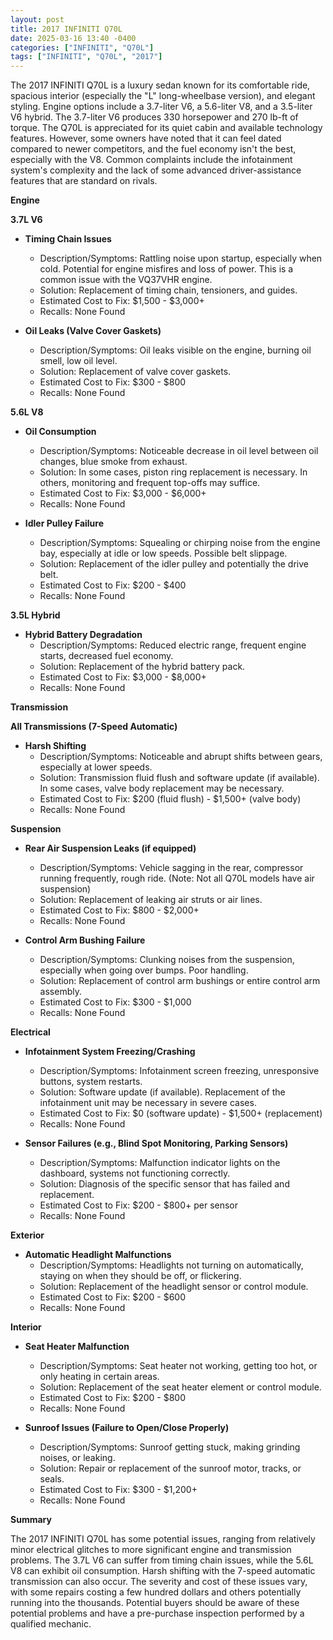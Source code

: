 ```yaml
---
layout: post
title: 2017 INFINITI Q70L
date: 2025-03-16 13:40 -0400
categories: ["INFINITI", "Q70L"]
tags: ["INFINITI", "Q70L", "2017"]
---
```

The 2017 INFINITI Q70L is a luxury sedan known for its comfortable ride, spacious interior (especially the "L" long-wheelbase version), and elegant styling. Engine options include a 3.7-liter V6, a 5.6-liter V8, and a 3.5-liter V6 hybrid. The 3.7-liter V6 produces 330 horsepower and 270 lb-ft of torque. The Q70L is appreciated for its quiet cabin and available technology features. However, some owners have noted that it can feel dated compared to newer competitors, and the fuel economy isn't the best, especially with the V8. Common complaints include the infotainment system's complexity and the lack of some advanced driver-assistance features that are standard on rivals.

**Engine**

**3.7L V6**

*   **Timing Chain Issues**
    *   Description/Symptoms: Rattling noise upon startup, especially when cold. Potential for engine misfires and loss of power. This is a common issue with the VQ37VHR engine.
    *   Solution: Replacement of timing chain, tensioners, and guides.
    *   Estimated Cost to Fix: $1,500 - $3,000+
    *   Recalls: None Found

*   **Oil Leaks (Valve Cover Gaskets)**
    *   Description/Symptoms: Oil leaks visible on the engine, burning oil smell, low oil level.
    *   Solution: Replacement of valve cover gaskets.
    *   Estimated Cost to Fix: $300 - $800
    *   Recalls: None Found

**5.6L V8**

*   **Oil Consumption**
    *   Description/Symptoms: Noticeable decrease in oil level between oil changes, blue smoke from exhaust.
    *   Solution: In some cases, piston ring replacement is necessary. In others, monitoring and frequent top-offs may suffice.
    *   Estimated Cost to Fix: $3,000 - $6,000+
    *   Recalls: None Found

*   **Idler Pulley Failure**
    * Description/Symptoms: Squealing or chirping noise from the engine bay, especially at idle or low speeds. Possible belt slippage.
    * Solution: Replacement of the idler pulley and potentially the drive belt.
    * Estimated Cost to Fix: $200 - $400
    * Recalls: None Found

**3.5L Hybrid**

*   **Hybrid Battery Degradation**
    *   Description/Symptoms: Reduced electric range, frequent engine starts, decreased fuel economy.
    *   Solution: Replacement of the hybrid battery pack.
    *   Estimated Cost to Fix: $3,000 - $8,000+
    *   Recalls: None Found

**Transmission**

**All Transmissions (7-Speed Automatic)**

*   **Harsh Shifting**
    *   Description/Symptoms: Noticeable and abrupt shifts between gears, especially at lower speeds.
    *   Solution: Transmission fluid flush and software update (if available). In some cases, valve body replacement may be necessary.
    *   Estimated Cost to Fix: $200 (fluid flush) - $1,500+ (valve body)
    *   Recalls: None Found

**Suspension**

*   **Rear Air Suspension Leaks (if equipped)**
    *   Description/Symptoms: Vehicle sagging in the rear, compressor running frequently, rough ride. (Note: Not all Q70L models have air suspension)
    *   Solution: Replacement of leaking air struts or air lines.
    *   Estimated Cost to Fix: $800 - $2,000+
    *   Recalls: None Found

*   **Control Arm Bushing Failure**
    *   Description/Symptoms: Clunking noises from the suspension, especially when going over bumps. Poor handling.
    *   Solution: Replacement of control arm bushings or entire control arm assembly.
    *   Estimated Cost to Fix: $300 - $1,000
    *   Recalls: None Found

**Electrical**

*   **Infotainment System Freezing/Crashing**
    *   Description/Symptoms: Infotainment screen freezing, unresponsive buttons, system restarts.
    *   Solution: Software update (if available). Replacement of the infotainment unit may be necessary in severe cases.
    *   Estimated Cost to Fix: $0 (software update) - $1,500+ (replacement)
    *   Recalls: None Found

*   **Sensor Failures (e.g., Blind Spot Monitoring, Parking Sensors)**
    *   Description/Symptoms: Malfunction indicator lights on the dashboard, systems not functioning correctly.
    *   Solution: Diagnosis of the specific sensor that has failed and replacement.
    *   Estimated Cost to Fix: $200 - $800+ per sensor
    *   Recalls: None Found

**Exterior**

*   **Automatic Headlight Malfunctions**
    *   Description/Symptoms: Headlights not turning on automatically, staying on when they should be off, or flickering.
    *   Solution: Replacement of the headlight sensor or control module.
    *   Estimated Cost to Fix: $200 - $600
    *   Recalls: None Found

**Interior**

*   **Seat Heater Malfunction**
    *   Description/Symptoms: Seat heater not working, getting too hot, or only heating in certain areas.
    *   Solution: Replacement of the seat heater element or control module.
    *   Estimated Cost to Fix: $200 - $800
    *   Recalls: None Found

*   **Sunroof Issues (Failure to Open/Close Properly)**
    *   Description/Symptoms: Sunroof getting stuck, making grinding noises, or leaking.
    *   Solution: Repair or replacement of the sunroof motor, tracks, or seals.
    *   Estimated Cost to Fix: $300 - $1,200+
    *   Recalls: None Found

**Summary**

The 2017 INFINITI Q70L has some potential issues, ranging from relatively minor electrical glitches to more significant engine and transmission problems. The 3.7L V6 can suffer from timing chain issues, while the 5.6L V8 can exhibit oil consumption. Harsh shifting with the 7-speed automatic transmission can also occur. The severity and cost of these issues vary, with some repairs costing a few hundred dollars and others potentially running into the thousands. Potential buyers should be aware of these potential problems and have a pre-purchase inspection performed by a qualified mechanic.

